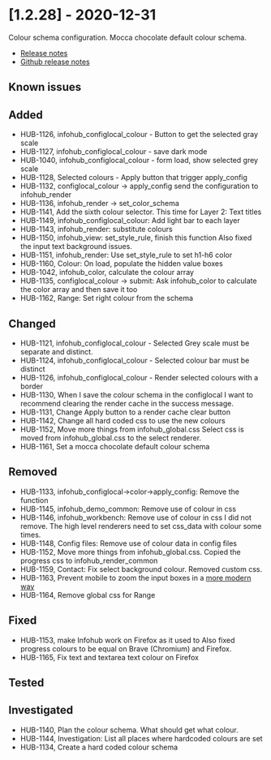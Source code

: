 # [1.2.28] - 2020-12-31

Colour schema configuration. Mocca chocolate default colour schema.

* [Release notes](main,release_v1_v1v2_v1v2v28)
* [Github release notes](https://github.com/peterlembke/infohub/releases/tag/v1.2.28)

## Known issues

## Added
* HUB-1126, infohub_configlocal_colour - Button to get the selected gray scale
* HUB-1127, infohub_configlocal_colour - save dark mode
* HUB-1040, infohub_configlocal_colour - form load, show selected grey scale
* HUB-1128, Selected colours - Apply button that trigger apply_config
* HUB-1132, configlocal_colour -> apply_config send the configuration to infohub_render
* HUB-1136, infohub_render -> set_color_schema
* HUB-1141, Add the sixth colour selector. This time for Layer 2: Text titles
* HUB-1149, infohub_configlocal_colour: Add light bar to each layer
* HUB-1143, infohub_render: substitute colours
* HUB-1150, infohub_view: set_style_rule, finish this function
  Also fixed the input text background issues.
* HUB-1151, infohub_render: Use set_style_rule to set h1-h6 color
* HUB-1160, Colour: On load, populate the hidden value boxes
* HUB-1042, infohub_color, calculate the colour array
* HUB-1135, configlocal_colour -> submit: Ask infohub_color to calculate the color array and then save it too
* HUB-1162, Range: Set right colour from the schema

## Changed
* HUB-1121, infohub_configlocal_colour - Selected Grey scale must be separate and distinct.
* HUB-1124, infohub_configlocal_colour - Selected colour bar must be distinct
* HUB-1126, infohub_configlocal_colour - Render selected colours with a border
* HUB-1130, When I save the colour schema in the configlocal I want to recommend clearing the render cache in the success message.
* HUB-1131, Change Apply button to a render cache clear button
* HUB-1142, Change all hard coded css to use the new colours
* HUB-1152, Move more things from infohub_global.css
  Select css is moved from infohub_global.css to the select renderer.
* HUB-1161, Set a mocca chocolate default colour schema

## Removed
* HUB-1133, infohub_configlocal->color->apply_config: Remove the function
* HUB-1145, infohub_demo_common: Remove use of colour in css
* HUB-1146, infohub_workbench: Remove use of colour in css
    I did not remove. The high level renderers need to set css_data with colour some times.
* HUB-1148, Config files: Remove use of colour data in config files
* HUB-1152, Move more things from infohub_global.css. Copied the progress css to infohub_render_common
* HUB-1159, Contact: Fix select background colour. Removed custom css.
* HUB-1163, Prevent mobile to zoom the input boxes in a [more modern way](https://stackoverflow.com/questions/2989263/disable-auto-zoom-in-input-text-tag-safari-on-iphone)
* HUB-1164, Remove global css for Range

## Fixed
* HUB-1153, make Infohub work on Firefox as it used to
    Also fixed progress colours to be equal on Brave (Chromium) and Firefox. 
* HUB-1165, Fix text and textarea text colour on Firefox  

## Tested

## Investigated
* HUB-1140, Plan the colour schema. What should get what colour.
* HUB-1144, Investigation: List all places where hardcoded colours are set
* HUB-1134, Create a hard coded colour schema
